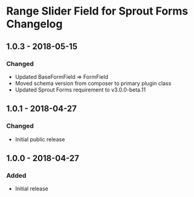 # Range Slider Field for Sprout Forms Changelog

## 1.0.3 - 2018-05-15

### Changed
- Updated BaseFormField => FormField
- Moved schema version from composer to primary plugin class
- Updated Sprout Forms requirement to v3.0.0-beta.11

## 1.0.1 - 2018-04-27

### Changed
- Initial public release

## 1.0.0 - 2018-04-27

### Added
- Initial release

